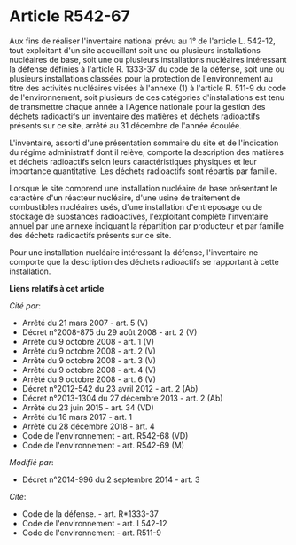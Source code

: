 # Article R542-67

Aux fins de réaliser l'inventaire national prévu au 1° de l'article L. 542-12, tout exploitant d'un site accueillant soit une
ou plusieurs installations nucléaires de base, soit une ou plusieurs installations nucléaires intéressant la défense définies
à l'article R. 1333-37 du code de la défense, soit une ou plusieurs installations classées pour la protection de
l'environnement au titre des activités nucléaires visées à l'annexe (1) à l'article R. 511-9 du code de l'environnement, soit
plusieurs de ces catégories d'installations est tenu de transmettre chaque année à l'Agence nationale pour la gestion des
déchets radioactifs un inventaire des matières et déchets radioactifs présents sur ce site, arrêté au 31 décembre de l'année
écoulée. 

L'inventaire, assorti d'une présentation sommaire du site et de l'indication du régime administratif dont il relève, comporte
la description des matières et déchets radioactifs selon leurs caractéristiques physiques et leur importance quantitative.
Les déchets radioactifs sont répartis par famille. 

Lorsque le site comprend une installation nucléaire de base présentant le caractère d'un réacteur nucléaire, d'une usine de
traitement de combustibles nucléaires usés, d'une installation d'entreposage ou de stockage de substances radioactives,
l'exploitant complète l'inventaire annuel par une annexe indiquant la répartition par producteur et par famille des déchets
radioactifs présents sur ce site. 

Pour une installation nucléaire intéressant la défense, l'inventaire ne comporte que la description des déchets radioactifs
se rapportant à cette installation.

**Liens relatifs à cet article**

_Cité par_:

  - Arrêté du 21 mars 2007 - art. 5 (V)
  - Décret n°2008-875 du 29 août 2008 - art. 2 (V)
  - Arrêté du 9 octobre 2008 - art. 1 (V)
  - Arrêté du 9 octobre 2008 - art. 2 (V)
  - Arrêté du 9 octobre 2008 - art. 3 (V)
  - Arrêté du 9 octobre 2008 - art. 4 (V)
  - Arrêté du 9 octobre 2008 - art. 6 (V)
  - Décret n°2012-542 du 23 avril 2012 - art. 2 (Ab)
  - Décret n°2013-1304 du 27 décembre 2013 - art. 2 (Ab)
  - Arrêté du 23 juin 2015 - art. 34 (VD)
  - Arrêté du 16 mars 2017 - art. 1
  - Arrêté du 28 décembre 2018 - art. 4
  - Code de l'environnement - art. R542-68 (VD)
  - Code de l'environnement - art. R542-69 (M)

_Modifié par_:

  - Décret n°2014-996 du 2 septembre 2014 - art. 3

_Cite_:

  - Code de la défense. - art. R*1333-37
  - Code de l'environnement - art. L542-12
  - Code de l'environnement - art. R511-9
